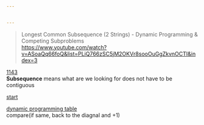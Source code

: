 ```yaml
---


---
```


<blockquote>
<p>Longest Common Subsequence (2 Strings) - Dynamic Programming &amp; Competing Subproblems<br>
<a href="https://www.youtube.com/watch?v=ASoaQq66foQ&amp;list=PLiQ766zSC5jM2OKVr8sooOuGgZkvnOCTI&amp;index=3">https://www.youtube.com/watch?v=ASoaQq66foQ&amp;list=PLiQ766zSC5jM2OKVr8sooOuGgZkvnOCTI&amp;index=3</a></p>
</blockquote>
<p><a href="https://leetcode-cn.com/problems/longest-common-subsequence/">1143</a><br>
<strong>Subsequence</strong> means what are we looking for does not have to be contiguous</p>
<p><a href="https://youtu.be/ASoaQq66foQ?list=PLiQ766zSC5jM2OKVr8sooOuGgZkvnOCTI&amp;t=191">start</a></p>
<p><a href="https://youtu.be/ASoaQq66foQ?list=PLiQ766zSC5jM2OKVr8sooOuGgZkvnOCTI&amp;t=1273">dynamic programming table</a><br>
compare(if same, back to the diagnal and +1)</p>

